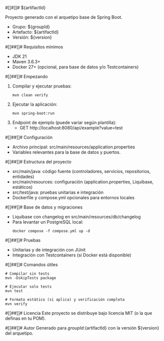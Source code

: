 #[[#]]# ${artifactId}

Proyecto generado con el arquetipo base de Spring Boot.

- Grupo: ${groupId}
- Artefacto: ${artifactId}
- Versión: ${version}

#[[##]]# Requisitos mínimos
- JDK 21
- Maven 3.6.3+
- Docker 27+ (opcional, para base de datos y/o Testcontainers)

#[[##]]# Empezando
1. Compilar y ejecutar pruebas:
   ```shell
   mvn clean verify
   ```
2. Ejecutar la aplicación:
   ```shell
   mvn spring-boot:run
   ```
3. Endpoint de ejemplo (puede variar según plantilla):
   - GET http://localhost:8080/api/example?value=test

#[[##]]# Configuración
- Archivo principal: src/main/resources/application.properties
- Variables relevantes para la base de datos y puertos.

#[[##]]# Estructura del proyecto
- src/main/java: código fuente (controladores, servicios, repositorios, entidades)
- src/main/resources: configuración (application.properties, Liquibase, estáticos)
- src/test/java: pruebas unitarias e integración
- Dockerfile y compose.yml opcionales para entornos locales

#[[##]]# Base de datos y migraciones
- Liquibase con changelog en src/main/resources/db/changelog
- Para levantar un PostgreSQL local:
  ```shell
  docker compose -f compose.yml up -d
  ```

#[[##]]# Pruebas
- Unitarias y de integración con JUnit
- Integración con Testcontainers (si Docker está disponible)

#[[##]]# Comandos útiles
```shell
# Compilar sin tests
mvn -DskipTests package

# Ejecutar solo tests
mvn test

# Formato estático (si aplica) y verificación completa
mvn verify
```

#[[##]]# Licencia
Este proyecto se distribuye bajo licencia MIT (o la que definas en tu POM).

#[[##]]# Autor
Generado para ${groupId}:${artifactId} con la versión ${version} del arquetipo.
